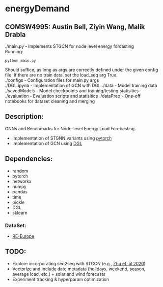 # energyDemand
## COMSW4995: Austin Bell, Ziyin Wang, Malik Drabla 

./main.py - Implements STGCN for node level energy forcasting  
Running:   
```
python main.py 
```
Should suffice, as long as args are correctly defined under the given config file. If there are no train data, set the load_seq arg True.    
./configs - Configuration files for main.py args   
./DGL.ipynb - Implementation of GCN with DGL 
./data - Model training data  
./savedModels - Model checkpoints and training/testing statisitics
./evaluation - Evaluation scripts and statisitics
./dataPrep - One-off notebooks for dataset cleaning and merging

## Description:
GNNs and Benchmarks for Node-level Energy Load Forecasting.  
 * Implementation of STGNN variants using [pytorch](https://pytorch.org/)
 * Implementation of GCN using [DGL](dgl.ai)

## Dependencies:  

* random  
* pytorch  
* networkx  
* numpy  
* pandas  
* time    
* pickle  
* DGL  
* sklearn  

### DataSet:
* [RE-Europe](https://www.nature.com/articles/sdata2017175)
## TODO: 
- Explore incorporating seq2seq with STGCN (e.g., [Zhu et. al 2020](https://onlinelibrary.wiley.com/doi/abs/10.1002/ett.3890)) 
- Vectorize and include date metadata (holidays, weekend, season, average load, etc.) + solar and wind forecasts  
- Experiment tracking & hyperparam optimization 
